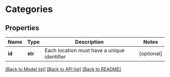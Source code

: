 # Categories

## Properties
Name | Type | Description | Notes
------------ | ------------- | ------------- | -------------
**id** | **str** | Each location must have a unique identifier | [optional] 

[[Back to Model list]](../README.md#documentation-for-models) [[Back to API list]](../README.md#documentation-for-api-endpoints) [[Back to README]](../README.md)


